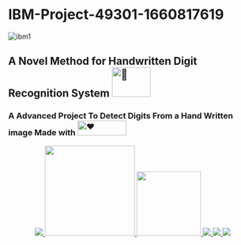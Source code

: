 # IBM-Project-49301-1660817619
![ibm1](https://pngimg.com/uploads/ibm/ibm_PNG19663.png)
<h2 align="left">A Novel Method for Handwritten Digit Recognition System
 <a href="https://github.com/IBM-EPBL/IBM-Project-49301-1660817619.git" target="_blank"><picture>
  <source srcset="https://media0.giphy.com/media/xTcnSWYZvafyhEACBO/giphy.gif?cid=ecf05e47yz09c9218xcionibc4qx8dqe2fytptt720a1d9uh&rid=giphy.gif&ct=g" type="image/webp">
  <img src="https://media0.giphy.com/media/xTcnSWYZvafyhEACBO/giphy.gif?cid=ecf05e47yz09c9218xcionibc4qx8dqe2fytptt720a1d9uh&rid=giphy.gif&ct=g" alt="️📝" width="78" height="60">
</picture></a></h2>

<h3 align="left">  A Advanced Project To Detect Digits From a Hand  Written image  Made with  <picture>
  <source srcset="https://media3.giphy.com/media/coxQHKASG60HrHtvkt/giphy.gif?cid=ecf05e47xi5bhj3u9w850590yflzhstcih6v2crm2tnoyiy5&rid=giphy.gif&ct=g" type="image/webp">
  <img src="https://media3.giphy.com/media/coxQHKASG60HrHtvkt/giphy.gif?cid=ecf05e47xi5bhj3u9w850590yflzhstcih6v2crm2tnoyiy5&rid=giphy.gif&ct=g" alt="❤" width="99" height="30">
</picture> </h3>
<p align="center">
<a href="https://www.ibm.com/in-en">
<img src="https://img.shields.io/badge/IBM-052FAD.svg?style=for-the-badge&logo=IBM&logoColor=white"> 
</a>
   <a href="https://www.python.org/g">
    <img src="https://forthebadge.com/images/badges/made-with-python.svg" width =182 >
  </a>

  <a href="https://www.ibm.com/cloud">
      <img src="https://img.shields.io/badge/IBM%20Watson-BE95FF.svg?style=for-the-badge&logo=IBM-Watson&logoColor=white" width=130>
  </a>
  <a href="https://opencv.org/">
    <img src="https://img.shields.io/badge/OpenCV-5C3EE8.svg?style=for-the-badge&logo=OpenCV&logoColor=white">
   </a>
 
  <a href="https://pandas.pydata.org/">
    <img src="https://img.shields.io/badge/pandas-150458.svg?style=for-the-badge&logo=pandas&logoColor=white">
    </a>
 
 <a href="https://keras.io/">
    <img src="https://img.shields.io/badge/Keras-D00000.svg?style=for-the-badge&logo=Keras&logoColor=white">
    </a>
</p>
